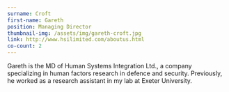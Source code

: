 ```yaml
---
surname: Croft
first-name: Gareth
position: Managing Director
thumbnail-img: /assets/img/gareth-croft.jpg
link: http://www.hsilimited.com/aboutus.html 
co-count: 2
---
```


Gareth is the MD of Human Systems Integration Ltd., a company specializing in human factors research in defence and security. Previously, he worked as a research assistant in my lab at Exeter University. 
